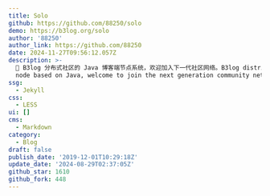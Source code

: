 ```yaml
---
title: Solo
github: https://github.com/88250/solo
demo: https://b3log.org/solo
author: '88250'
author_link: https://github.com/88250
date: 2024-11-27T09:56:12.057Z
description: >-
  🎸 B3log 分布式社区的 Java 博客端节点系统，欢迎加入下一代社区网络。B3log distributed community blog-end
  node based on Java, welcome to join the next generation community network.
ssg:
  - Jekyll
css:
  - LESS
ui: []
cms:
  - Markdown
category:
  - Blog
draft: false
publish_date: '2019-12-01T10:29:18Z'
update_date: '2024-08-29T02:37:05Z'
github_star: 1610
github_fork: 448
---
```

